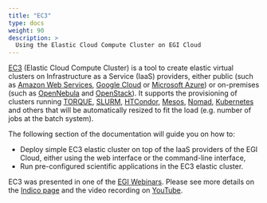 ```yaml
---
title: "EC3"
type: docs
weight: 90
description: >
  Using the Elastic Cloud Compute Cluster on EGI Cloud
---
```


[EC3](http://servproject.i3m.upv.es/ec3/) (Elastic Cloud Compute Cluster) is a
tool to create elastic virtual clusters on Infrastructure as a Service (IaaS)
providers, either public (such as
[Amazon Web Services](https://aws.amazon.com/),
[Google Cloud](http://cloud.google.com/) or
[Microsoft Azure](http://azure.microsoft.com/)) or on-premises (such as
[OpenNebula](http://www.opennebula.org/) and
[OpenStack](http://www.openstack.org/)). It supports the provisioning of
clusters running [TORQUE](https://github.com/adaptivecomputing/torque),
[SLURM](http://slurm.schedmd.com/),
[HTCondor](https://research.cs.wisc.edu/htcondor/),
[Mesos](http://mesos.apache.org/), [Nomad](https://www.nomadproject.io/),
[Kubernetes](https://kubernetes.io/) and others that will be automatically
resized to fit the load (e.g. number of jobs at the batch system).

The following section of the documentation will guide you on how to:

- Deploy simple EC3 elastic cluster on top of the IaaS providers of the EGI
  Cloud, either using the web interface or the command-line interface,
- Run pre-configured scientific applications in the EC3 elastic cluster.

EC3 was presented in one of the [EGI Webinars](https://www.egi.eu/webinars/).
Please see more details on the [Indico page](https://indico.egi.eu/event/5092/)
and the video recording on [YouTube](https://youtu.be/cN0tTBjV3I8).
